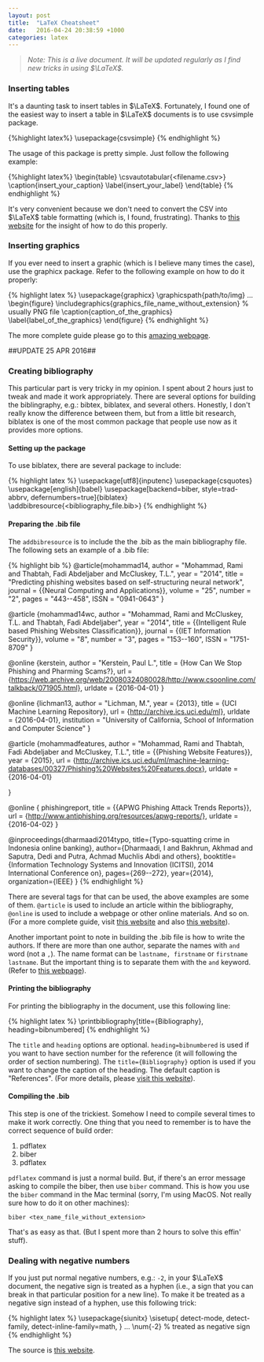 ```yaml
---
layout: post
title:  "LaTeX Cheatsheet"
date:   2016-04-24 20:38:59 +1000
categories: latex
---
```

> _Note: This is a live document. It will be updated regularly as I find new tricks in using $\LaTeX$._

### Inserting tables

It's a daunting task to insert tables in $\LaTeX$. Fortunately, I found one of the easiest way to insert a table in $\LaTeX$ documents is to use csvsimple package.

{%highlight latex%}
\usepackage{csvsimple}
{% endhighlight %}

The usage of this package is pretty simple. Just follow the following example:

{%highlight latex%}
\begin{table}
	\csvautotabular{<filename.csv>}
	\caption{insert_your_caption}
	\label{insert_your_label}
\end{table}
{% endhighlight %}

It's very convenient because we don't need to convert the CSV into $\LaTeX$ table formatting (which is, I found, frustrating). Thanks to [this website][csv-simple] for the insight of how to do this properly.

### Inserting graphics

If you ever need to insert a graphic (which is I believe many times the case), use the graphicx package. Refer to the following example on how to do it properly:

{% highlight latex %}
\usepackage{graphicx}
\graphicspath{path/to/img}
...
\begin{figure}
	\includegraphics{graphics_file_name_without_extension} % usually PNG file
	\caption{caption_of_the_graphics}
	\label{label_of_the_graphics}
\end{figure}
{% endhighlight %}

The more complete guide please go to this [amazing webpage][latex-image].

##UPDATE 25 APR 2016##

### Creating bibliography

This particular part is very tricky in my opinion. I spent about 2 hours just to tweak and made it work appropriately. There are several options
for building the biblingraphy, e.g.: bibtex, biblatex, and several others. Honestly, I don't really know the difference between them, but from a little bit research, biblatex is one of the most common package that people use now as it provides more options.

#### Setting up the package

To use biblatex, there are several package to include:

{% highlight latex %}
\usepackage[utf8]{inputenc}
\usepackage{csquotes}
\usepackage[english]{babel}
\usepackage[backend=biber, style=trad-abbrv, defernumbers=true]{biblatex}
\addbibresource{<bibliography_file.bib>}
{% endhighlight %}

#### Preparing the .bib file

The `addbibresource` is to include the the .bib as the main bibliography file. The following sets an example of a .bib file:

{% highlight bib %}
@article{mohammad14,
	author 	= "Mohammad, Rami and Thabtah, Fadi Abdeljaber and McCluskey, T.L.",
	year 	= "2014", 
	title 	= "Predicting phishing websites based on self-structuring neural network",
	journal = {{Neural Computing and Applications}}, 
	volume 	= "25",
	number	= "2",
	pages	= "443--458",
	ISSN	= "0941-0643"
}

@article {mohammad14wc,
	author 	= "Mohammad, Rami and McCluskey, T.L. and Thabtah, Fadi Abdeljaber",
	year 	= "2014", 
	title 	= {{Intelligent Rule based Phishing Websites Classification}},
	journal = {{IET Information Security}}, 
	volume 	= "8",
	number	= "3",
	pages	= "153--160",
	ISSN	= "1751-8709"
}

@online {kerstein,
	author 	= "Kerstein, Paul L.",
	title 	= {How Can We Stop Phishing and Pharming Scams?},
	url		= {https://web.archive.org/web/20080324080028/http://www.csoonline.com/talkback/071905.html},
	urldate	= {2016-04-01}
}    

@online {lichman13,
	author = "Lichman, M.",
	year = {2013},
	title = {UCI Machine Learning Repository},
	url = {http://archive.ics.uci.edu/ml},
	urldate = {2016-04-01},
	institution = "University of California, School of Information and Computer Science"
}

@article {mohammadfeatures,
	author 	= "Mohammad, Rami and Thabtah, Fadi Abdeljaber and McCluskey, T.L.",
	title = {{Phishing Website Features}},
	year = {2015},
	url = {http://archive.ics.uci.edu/ml/machine-learning-databases/00327/Phishing%20Websites%20Features.docx},
	urldate = {2016-04-01}

}

@online { phishingreport,
	title = {{APWG Phishing Attack Trends Reports}},
	url = {http://www.antiphishing.org/resources/apwg-reports/},
	urldate = {2016-04-02}
}

@inproceedings{dharmaadi2014typo,
  title={Typo-squatting crime in Indonesia online banking},
  author={Dharmaadi, I and Bakhrun, Akhmad and Saputra, Dedi and Putra, Achmad Muchlis Abdi and others},
  booktitle={Information Technology Systems and Innovation (ICITSI), 2014 International Conference on},
  pages={269--272},
  year={2014},
  organization={IEEE}
}
{% endhighlight %}

There are several tags for that can be used, the above examples are some of them. `@article` is used to include an article within the bibliography, `@online` is used to include a webpage or other online materials. And so on. (For a more complete guide, visit [this website][biblatexref1] and also [this website][biblatexref2]).

Another important point to note in building the .bib file is how to write the authors. If there are more than one author, separate the names with `and` word (not a `,`). The name format can be `lastname, firstname` or `firstname lastname`. But the important thing is to separate them with the `and` keyword. (Refer to [this webpage](http://www.tex.ac.uk/FAQ-manyauthor.html)).


#### Printing the bibliography

For printing the bibliography in the document, use this following line:

{% highlight latex %}
\printbibliography[title={Bibliography}, heading=bibnumbered]
{% endhighlight %}

The `title` and `heading` options are optional. `heading=bibnumbered` is used if you want to have section number for the reference (it will following the order of section numbering). The `title={Bibliography}` option is used if you want to change the caption of the heading. The default caption is "References". (For more details, please [visit this website][printbibliography]).

#### Compiling the .bib
This step is one of the trickiest. Somehow I need to compile several times to make it work correctly. One thing that you need to remember is to have the correct sequence of build order:

1. pdflatex
2. biber
3. pdflatex

`pdflatex` command is just a normal build. But, if there's an error message asking to compile the biber, then use `biber` command. This is how you use the `biber` command in the Mac terminal (sorry, I'm using MacOS. Not really sure how to do it on other machines):

```
biber <tex_name_file_without_extension>
```
That's as easy as that. (But I spent more than 2 hours to solve this effin' stuff).

### Dealing with negative numbers

If you just put normal negative numbers, e.g.: `-2`, in your $\LaTeX$ document, the negative sign is treated as a hyphen (i.e., a sign that you can break in that particular position for a new line). To make it be treated as a negative sign instead of a hyphen, use this following trick:

{% highlight latex %}
\usepackage{siunitx}
\sisetup{
   detect-mode,
   detect-family,
   detect-inline-family=math,
}
...
\num{-2} % treated as negative sign
{% endhighlight %}

The source is [this website](http://tex.stackexchange.com/questions/79141/is-there-a-designated-symbol-for-the-negative-sign-in-say-16).


[csv-simple]: http://texblog.org/2012/05/30/generate-latex-tables-from-csv-files-excel/
[latex-image]: https://www.sharelatex.com/learn/Inserting_Images
[biblatexref1]: https://www.sharelatex.com/learn/Bibliography_management_with_biblatex
[biblatexref2]: https://www.sharelatex.com/blog/2013/07/31/getting-started-with-biblatex.html
[printbibliography]: http://tex.stackexchange.com/questions/134958/how-to-format-bibliography-titles-as-section-subsection-and-subsubsection